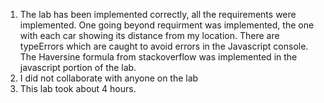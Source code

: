 1. The lab has been implemented correctly, all the requirements were implemented. One going beyond 
    requirment was implemented, the one with each car showing its distance from my location. There are 
    typeErrors which are caught to avoid errors in the Javascript console. The Haversine formula from 
    stackoverflow was implemented in the javascript portion of the lab.
2. I did not collaborate with anyone on the lab
3. This lab took about 4 hours.
